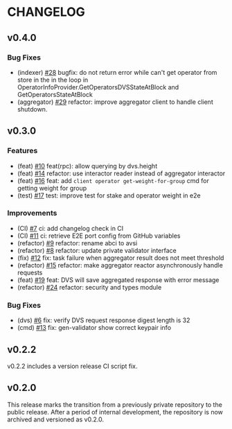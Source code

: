 # CHANGELOG

## v0.4.0

### Bug Fixes

- (indexer) [#28](https://github.com/0xPellNetwork/pelldvs/pull/28) bugfix: do not return error while can't get operator from store in the in the loop in OperatorInfoProvider.GetOperatorsDVSStateAtBlock and GetOperatorsStateAtBlock
- (aggregator) [#29](https://github.com/0xPellNetwork/pelldvs/pull/29) refactor: improve aggregator client to handle client shutdown.

## v0.3.0

### Features

- (feat) [#10](https://github.com/0xPellNetwork/pelldvs/pull/10) feat(rpc): allow querying by dvs.height
- (feat) [#14](https://github.com/0xPellNetwork/pelldvs/pull/14) refactor: use interactor reader instead of aggregator interactor
- (feat) [#16](https://github.com/0xPellNetwork/pelldvs/pull/16) feat: add `client operator get-weight-for-group` cmd for getting weight for group
- (test) [#17](https://github.com/0xPellNetwork/pelldvs/pull/17) test: improve test for stake and operator weight in e2e

### Improvements

- (CI) [#7](https://github.com/0xPellNetwork/pelldvs/pull/7) ci: add changelog check in CI
- (CI) [#11](https://github.com/0xPellNetwork/pelldvs/pull/11) ci: retrieve E2E port config from GitHub variables
- (refactor) [#9](https://github.com/0xPellNetwork/pelldvs/pull/9) refactor: rename abci to avsi
- (refactor) [#8](https://github.com/0xPellNetwork/pelldvs/pull/8) refactor: update private validator interface
- (fix) [#12](https://github.com/0xPellNetwork/pelldvs/pull/12) fix: task failure when aggregator result does not meet threshold
- (refactor) [#15](https://github.com/0xPellNetwork/pelldvs/pull/15) refactor: make aggregator reactor asynchronously handle requests
- (feat) [#19](https://github.com/0xPellNetwork/pelldvs/pull/19) feat: DVS will save aggregated response with error message
- (refactor) [#24](https://github.com/0xPellNetwork/pelldvs/pull/24) refactor: security and types module

### Bug Fixes

- (dvs) [#6](https://github.com/0xPellNetwork/pelldvs/pull/6) fix: verify DVS request response digest length is 32
- (cmd) [#13](https://github.com/0xPellNetwork/pelldvs/pull/13) fix: gen-validator show correct keypair info

## v0.2.2

v0.2.2 includes a version release CI script fix.

## v0.2.0

This release marks the transition from a previously private repository to the public release. After a period of internal development, the repository is now archived and versioned as v0.2.0.
